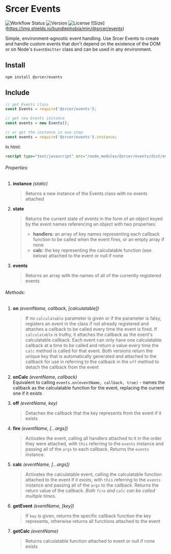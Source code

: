 # Srcer Events

![Workflow Status](https://img.shields.io/github/workflow/status/srcer/events/Build)
![Version](https://img.shields.io/npm/l/@srcer/events?style=plastic)
![License](https://img.shields.io/github/license/srcer/events)
![Size] (https://img.shields.io/bundlephobia/min/@srcer/events)

Simple, environment-agnostic event handling. Use Srcer Events to create and handle custom events that don't depend on the existence of the DOM or on Node's `EventEmitter` class and can be used in any environment.

Install
-------
```console
npm install @srcer/events
```

Include
-------
```javascript
// get Events class
const Events = require('@srcer/events');

// get new Events instance
const events = new Events();

// or get the instance in one step
const events = require('@srcer/events').instance;
```
In html:
```html
<script type="text/javascript" src="/node_modules/@srcer/events/dist/events.min.js"></script>
```

###### Properties:

1. **instance** *(static)*
   > Returns a new instance of the Events class with no events attached
   
2. **state**
   > Returns the current state of events in the form of an object keyed by the event names referencing an object with two properties:
   > * **handlers**: an array of key names representing each callback function to be called when the event fires, or an empty array if none
   > * **calc**: the key representing the calculatable function (see below) attached to the event or null if none
    
3. **events**
   >Returns an array with the names of all of the currently registered events
   
###### Methods:

1. **on** *(eventName, callback, [calculatable])*
   > If no `calculatable` parameter is given or if the parameter is falsy, registers an event in the class if not already registered and attaches a callback to be called every time the event is fired. 
   > If `calculatable` is truthy, it attaches the callback as the event's calculatable callback. Each event can only have one calculatable callback at a time to be called and return a value every time the `calc` method is called for that event.
   > Both versions return the unique key that is automatically generated and attached to the callback for use in referring to the callback in the `off` method to detach the callback from the event

2. **onCalc** *(eventName, callback)*  
   Equivalent to calling `events.on(eventName, callback, true)` - names the callback as the calculatable function for the event, replacing the current one if it exists
   
3. **off** *(eventName, key)*
   > Detaches the callback that the key represents from the event if it exists
   
4. **fire** *(eventName, [...args])*
   > Activates the event, calling all handlers attached to it in the order they were attached, with `this` referring to the `events` instance and passing all of the `args` to each callback. Returns the `events` instance.
   
5. **calc** *(eventName, [...args])*
   > Activates the calculatable event, calling the calculatable function attached to the event if it exists, with `this` referring to the `events` instance and passing all of the `args` to the callback. Returns the return value of the callback.
   > *Both `fire` and `calc` can be called multiple times.*
   
6. **getEvent** *(eventName, [key])*
   > If `key` is given, returns the specific callback function the key represents, otherwise returns all functions attached to the event
   
7. **getCalc** *(eventName)*
   > Returns calculatable function attached to event or null if none exists



